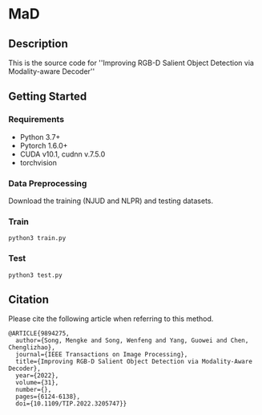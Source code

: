 # MaD
## Description 
This is the source code for ''Improving RGB-D Salient Object Detection via Modality-aware Decoder''

## Getting Started
### Requirements
* Python 3.7+
* Pytorch 1.6.0+
* CUDA v10.1, cudnn v.7.5.0
* torchvision

### Data Preprocessing
Download the training (NJUD and NLPR) and testing datasets.

### Train 
```python3 train.py```

### Test 
```python3 test.py```

## Citation
Please cite the following article when referring to this method.
```
@ARTICLE{9894275,
  author={Song, Mengke and Song, Wenfeng and Yang, Guowei and Chen, Chenglizhao},
  journal={IEEE Transactions on Image Processing}, 
  title={Improving RGB-D Salient Object Detection via Modality-Aware Decoder}, 
  year={2022},
  volume={31},
  number={},
  pages={6124-6138},
  doi={10.1109/TIP.2022.3205747}}
```
